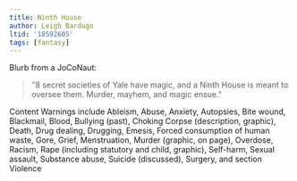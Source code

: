 ```yaml
---
title: Ninth House
author: Leigh Bardugo
ltid: '18592605'
tags: [fantasy]
---
```


Blurb from a JoCoNaut:

> "8 secret societies of Yale have magic, and a Ninth House is meant to oversee
> them. Murder, mayhem, and magic ensue."

Content Warnings include Ableism, Abuse, Anxiety, Autopsies, Bite wound,
Blackmail, Blood, Bullying (past), Choking Corpse (description, graphic), Death,
Drug dealing, Drugging, Emesis, Forced consumption of human waste, Gore, Grief,
Menstruation, Murder (graphic, on page), Overdose, Racism, Rape (including
statutory and child, graphic), Self-harm, Sexual assault, Substance abuse,
Suicide (discussed), Surgery, and section Violence
